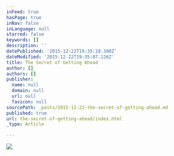 ```yaml
---
inFeed: true
hasPage: true
inNav: false
inLanguage: null
starred: false
keywords: []
description: ''
datePublished: '2015-12-22T19:35:18.300Z'
dateModified: '2015-12-22T19:35:07.126Z'
title: The Secret of Getting Ahead
author: []
authors: []
publisher:
  name: null
  domain: null
  url: null
  favicon: null
sourcePath: _posts/2015-12-22-the-secret-of-getting-ahead.md
published: true
url: the-secret-of-getting-ahead/index.html
_type: Article

---
```

![](https://the-grid-user-content.s3-us-west-2.amazonaws.com/1ac96835-6b24-4d1a-9e21-20c52e142f81.jpg)